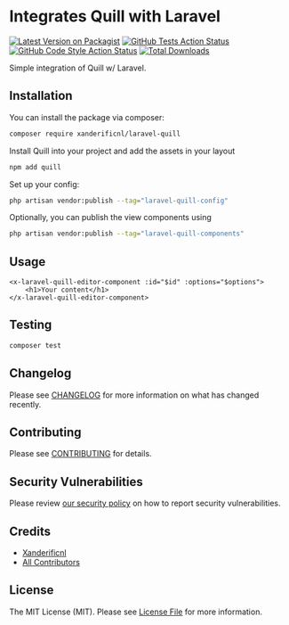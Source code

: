 # Integrates Quill with Laravel

[![Latest Version on Packagist](https://img.shields.io/packagist/v/xanderificnl/laravel-quill.svg?style=flat-square)](https://packagist.org/packages/xanderificnl/laravel-quill)
[![GitHub Tests Action Status](https://img.shields.io/github/workflow/status/xanderificnl/laravel-quill/run-tests?label=tests)](https://github.com/xanderificnl/laravel-quill/actions?query=workflow%3Arun-tests+branch%3Amain)
[![GitHub Code Style Action Status](https://img.shields.io/github/workflow/status/xanderificnl/laravel-quill/Check%20&%20fix%20styling?label=code%20style)](https://github.com/xanderificnl/laravel-quill/actions?query=workflow%3A"Check+%26+fix+styling"+branch%3Amain)
[![Total Downloads](https://img.shields.io/packagist/dt/xanderificnl/laravel-quill.svg?style=flat-square)](https://packagist.org/packages/xanderificnl/laravel-quill)

Simple integration of Quill w/ Laravel.

## Installation

You can install the package via composer:

```bash
composer require xanderificnl/laravel-quill
```

Install Quill into your project and add the assets in your layout

```bash
npm add quill
```

Set up your config:

```bash
php artisan vendor:publish --tag="laravel-quill-config"
```

Optionally, you can publish the view components using

```bash
php artisan vendor:publish --tag="laravel-quill-components"
```

## Usage

```blade
<x-laravel-quill-editor-component :id="$id" :options="$options">
    <h1>Your content</h1>
</x-laravel-quill-editor-component>
```

## Testing

```bash
composer test
```

## Changelog

Please see [CHANGELOG](CHANGELOG.md) for more information on what has changed recently.

## Contributing

Please see [CONTRIBUTING](.github/CONTRIBUTING.md) for details.

## Security Vulnerabilities

Please review [our security policy](../../security/policy) on how to report security vulnerabilities.

## Credits

- [Xanderificnl](https://github.com/xanderificnl)
- [All Contributors](../../contributors)

## License

The MIT License (MIT). Please see [License File](LICENSE.md) for more information.
